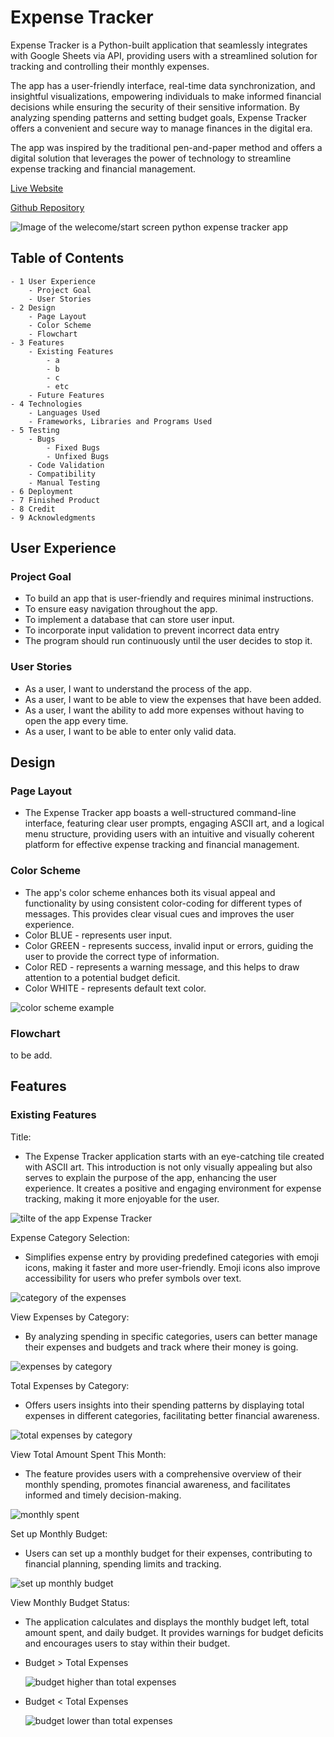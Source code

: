 # Expense Tracker

Expense Tracker is a Python-built application that seamlessly integrates with Google Sheets via API, providing users with a streamlined solution for tracking and controlling their monthly expenses. 

The app has a user-friendly interface, real-time data synchronization, and insightful visualizations, empowering individuals to make informed financial decisions while ensuring the security of their sensitive information. By analyzing spending patterns and setting budget goals, Expense Tracker offers a convenient and secure way to manage finances in the digital era.

The app was inspired by the traditional pen-and-paper method and offers a digital solution that leverages the power of technology to streamline expense tracking and financial management.

[Live Website](https://expense-tracker-at-fd85a26ed02d.herokuapp.com/)

[Github Repository](https://github.com/terintealexandrin18/exptrack)

![Image of the welecome/start screen python expense tracker app](assets/mainscreen.png)


## Table of Contents
    - 1 User Experience
        - Project Goal
        - User Stories
    - 2 Design
        - Page Layout
        - Color Scheme
        - Flowchart
    - 3 Features
        - Existing Features
            - a
            - b
            - c 
            - etc
        - Future Features
    - 4 Technologies
        - Languages Used
        - Frameworks, Libraries and Programs Used
    - 5 Testing
        - Bugs
            - Fixed Bugs
            - Unfixed Bugs
        - Code Validation
        - Compatibility
        - Manual Testing
    - 6 Deployment
    - 7 Finished Product
    - 8 Credit
    - 9 Acknowledgments


## User Experience

### Project Goal
 - To build an app that is user-friendly and requires minimal instructions.
 - To ensure easy navigation throughout the app.
 - To implement a database that can store user input.
 - To incorporate input validation to prevent incorrect data entry
 - The program should run continuously until the user decides to stop it.

### User Stories
- As a user, I want to understand the process of the app.
- As a user, I want to be able to view the expenses that have been added.
- As a user, I want the ability to add more expenses without having to open the app every time.
- As a user, I want to be able to enter only valid data.


## Design

### Page Layout
 - The Expense Tracker app boasts a well-structured command-line interface, featuring clear user prompts, engaging ASCII art, and a logical menu structure, providing users with an intuitive and visually coherent platform for effective expense tracking and financial management.

 ### Color Scheme
- The app's color scheme enhances both its visual appeal and functionality by using consistent color-coding for different types of messages. This provides clear visual cues and improves the user experience.
 - Color BLUE - represents user input.
 - Color GREEN - represents success, invalid input or errors, guiding the user to provide the correct type of information.
 - Color RED - represents a warning message, and this helps to draw attention to a potential budget deficit. 
 - Color WHITE - represents default text color.

![color scheme example](assets/images/colors.png)

### Flowchart

to be add.


## Features

### Existing Features

Title:
 - The Expense Tracker application starts with an eye-catching tile created with ASCII art. This introduction is not only visually appealing but also serves to explain the purpose of the app, enhancing the user experience. It creates a positive and engaging environment for expense tracking, making it more enjoyable for the user.

![tilte of the app Expense Tracker](assets/images/title.png)

Expense Category Selection:
 - Simplifies expense entry by providing predefined categories with emoji icons, making it faster and more user-friendly. Emoji icons also improve accessibility for users who prefer symbols over text.
 
 ![category  of the expenses](assets/images/category.png)

 View Expenses by Category:
 - By analyzing spending in specific categories, users can better manage their expenses and budgets and track where their money is going.

 ![expenses by category](assets/images/viewexpensesbycategory.png)

 Total Expenses by Category:
 - Offers users insights into their spending patterns by displaying total expenses in different categories, facilitating better financial awareness.

 ![total expenses by category](assets/images/totelexpensesbycategory.png)

 View Total Amount Spent This Month:
 - The feature provides users with a comprehensive overview of their monthly spending, promotes financial awareness, and facilitates informed and timely decision-making.

![monthly spent](assets/images/totalspent.png)


 Set up Monthly Budget:
 - Users can set up a monthly budget for their expenses, contributing to financial planning, spending limits and tracking.

 ![set up monthly budget](assets/images/monthlybudget.png)


 View Monthly Budget Status:
 - The application calculates and displays the monthly budget left, total amount spent, and daily budget. It provides warnings for budget deficits and encourages users to stay within their budget.

 - Budget > Total Expenses

   ![budget higher than total expenses](assets/images/highbudgetstatus.png)

 - Budget < Total Expenses
 
   ![budget lower than total expenses](assets/images/lowbudgetstatus.png)

